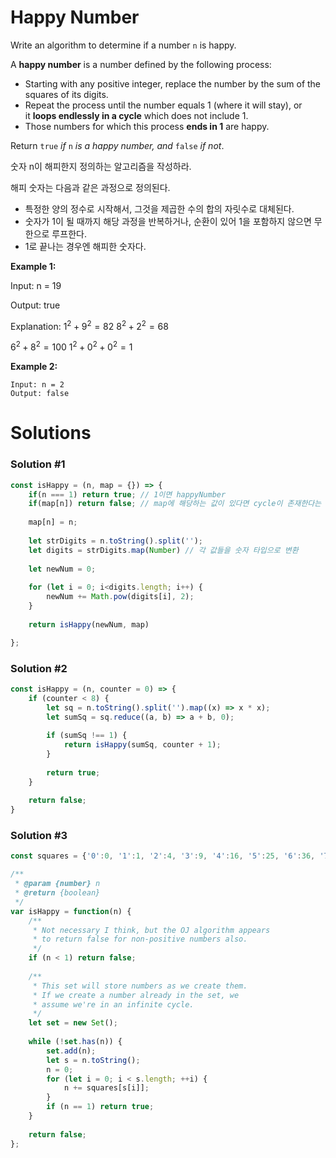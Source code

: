 # Happy Number

Write an algorithm to determine if a number `n` is happy.

A **happy number** is a number defined by the following process:

- Starting with any positive integer, replace the number by the sum of the squares of its digits.
- Repeat the process until the number equals 1 (where it will stay), or it **loops endlessly in a cycle** which does not include 1.
- Those numbers for which this process **ends in 1** are happy.

Return `true` *if* `n` *is a happy number, and* `false` *if not*.

숫자 n이 해피한지 정의하는 알고리즘을 작성하라.

해피 숫자는 다음과 같은 과정으로 정의된다.

- 특정한 양의 정수로 시작해서, 그것을 제곱한 수의 합의 자릿수로 대체된다.
- 숫자가 1이 될 때까지 해당 과정을 반복하거나, 순환이 있어 1을 포함하지 않으면 무한으로 루프한다.
- 1로 끝나는 경우엔 해피한 숫자다.

**Example 1:**

Input: n = 19

Output: true

Explanation:
$1^2 + 9^2 = 82$
$8^2 + 2^2 = 68$

$6^2 + 8^2 = 100$
$1^2+0^2+0^2 = 1$

**Example 2:**

```
Input: n = 2
Output: false
```

# Solutions

### Solution #1

```jsx
const isHappy = (n, map = {}) => {
    if(n === 1) return true; // 1이면 happyNumber
    if(map[n]) return false; // map에 해당하는 값이 있다면 cycle이 존재한다는 말이므로 false
    
    map[n] = n;
    
    let strDigits = n.toString().split('');
    let digits = strDigits.map(Number) // 각 값들을 숫자 타입으로 변환
    
    let newNum = 0;
    
    for (let i = 0; i<digits.length; i++) {
        newNum += Math.pow(digits[i], 2);
    }
    
    return isHappy(newNum, map)

};
```

### Solution #2

```jsx
const isHappy = (n, counter = 0) => {
    if (counter < 8) {
        let sq = n.toString().split('').map((x) => x * x);
        let sumSq = sq.reduce((a, b) => a + b, 0);
        
        if (sumSq !== 1) {
            return isHappy(sumSq, counter + 1);
        }
        
        return true;
    }
    
    return false;
}
```

### Solution #3

```jsx
const squares = {'0':0, '1':1, '2':4, '3':9, '4':16, '5':25, '6':36, '7':49, '8':64, '9':81}

/**
 * @param {number} n
 * @return {boolean}
 */
var isHappy = function(n) {
    /**
	 * Not necessary I think, but the OJ algorithm appears
	 * to return false for non-positive numbers also.
	 */
    if (n < 1) return false;
	
	/**
	 * This set will store numbers as we create them.
	 * If we create a number already in the set, we
	 * assume we're in an infinite cycle.
	 */
    let set = new Set();
	
    while (!set.has(n)) {
        set.add(n);
        let s = n.toString();
        n = 0;
        for (let i = 0; i < s.length; ++i) {
            n += squares[s[i]];
        }
        if (n == 1) return true;
    }
	
    return false;
};
```
